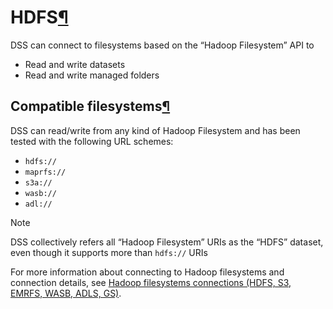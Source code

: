 HDFS[¶](#hdfs "Permalink to this heading")
==========================================


DSS can connect to filesystems based on the “Hadoop Filesystem” API to


* Read and write datasets
* Read and write managed folders



Compatible filesystems[¶](#compatible-filesystems "Permalink to this heading")
------------------------------------------------------------------------------


DSS can read/write from any kind of Hadoop Filesystem and has been tested with the following URL schemes:


* `hdfs://`
* `maprfs://`
* `s3a://`
* `wasb://`
* `adl://`



Note


DSS collectively refers all “Hadoop Filesystem” URIs as the “HDFS” dataset, even though it supports more than `hdfs://` URIs



For more information about connecting to Hadoop filesystems and connection details, see [Hadoop filesystems connections (HDFS, S3, EMRFS, WASB, ADLS, GS)](../hadoop/hadoop-fs-connections.html).